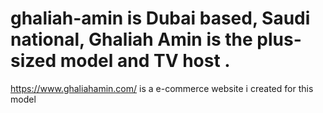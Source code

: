 # ghaliah-amin is Dubai based, Saudi national, Ghaliah Amin is the plus-sized model and TV host .
https://www.ghaliahamin.com/ is a e-commerce website i created for this model
